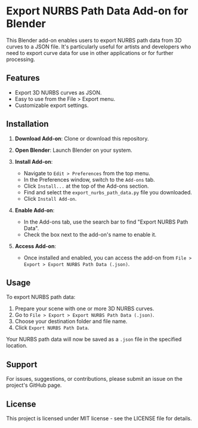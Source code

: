 # Export NURBS Path Data Add-on for Blender

This Blender add-on enables users to export NURBS path data from 3D curves to a JSON file. It's particularly useful for artists and developers who need to export curve data for use in other applications or for further processing.

## Features

- Export 3D NURBS curves as JSON.
- Easy to use from the File > Export menu.
- Customizable export settings.

## Installation

1. **Download Add-on**: Clone or download this repository.

2. **Open Blender**: Launch Blender on your system.

3. **Install Add-on**:
    - Navigate to `Edit > Preferences` from the top menu.
    - In the Preferences window, switch to the `Add-ons` tab.
    - Click `Install...` at the top of the Add-ons section.
    - Find and select the `export_nurbs_path_data.py` file you downloaded.
    - Click `Install Add-on`.

4. **Enable Add-on**:
    - In the Add-ons tab, use the search bar to find "Export NURBS Path Data".
    - Check the box next to the add-on's name to enable it.

5. **Access Add-on**:
    - Once installed and enabled, you can access the add-on from `File > Export > Export NURBS Path Data (.json)`.

## Usage

To export NURBS path data:
1. Prepare your scene with one or more 3D NURBS curves.
2. Go to `File > Export > Export NURBS Path Data (.json)`.
3. Choose your destination folder and file name.
4. Click `Export NURBS Path Data`.

Your NURBS path data will now be saved as a `.json` file in the specified location.

## Support

For issues, suggestions, or contributions, please submit an issue on the project's GitHub page.

## License

This project is licensed under MIT license - see the LICENSE file for details.
